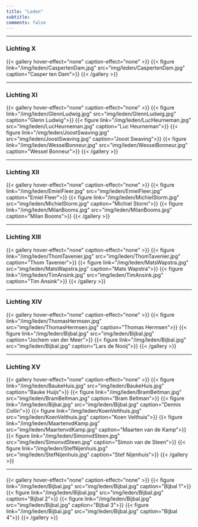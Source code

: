 ```yaml
---
title: "Leden"
subtitle: 
comments: false
---
```


---
### Lichting X
{{< gallery hover-effect="none" caption-effect="none" >}}
{{< figure link="/img/leden/CaspertenDam.jpg" src="img/leden/CaspertenDam.jpg" caption="Casper ten Dam">}}
{{< /gallery >}}

---
### Lichting XI
{{< gallery hover-effect="none" caption-effect="none" >}}
{{< figure link="/img/leden/GlennLudwig.jpg" src="img/leden/GlennLudwig.jpg" caption="Glenn Ludwig">}}
{{< figure link="/img/leden/LucHeurneman.jpg" src="img/leden/LucHeurneman.jpg" caption="Luc Heurneman">}}
{{< figure link="/img/leden/JoostSwaving.jpg" src="img/leden/JoostSwaving.jpg" caption="Joost Swaving">}}
{{< figure link="/img/leden/WesselBonneur.jpg" src="img/leden/WesselBonneur.jpg" caption="Wessel Bonneur">}}
{{< /gallery >}}

---
### Lichting XII
{{< gallery hover-effect="none" caption-effect="none" >}}
{{< figure link="/img/leden/EmielFleer.jpg" src="img/leden/EmielFleer.jpg" caption="Emiel Fleer">}}
{{< figure link="/img/leden/MichielStorm.jpg" src="img/leden/MichielStorm.jpg" caption="Michiel Storm">}}
{{< figure link="/img/leden/MilanBooms.jpg" src="img/leden/MilanBooms.jpg" caption="Milan Booms">}}
{{< /gallery >}}

---
### Lichting XIII
{{< gallery hover-effect="none" caption-effect="none" >}}
{{< figure link="/img/leden/ThomTavenier.jpg" src="img/leden/ThomTavenier.jpg" caption="Thom Tavenier">}}
{{< figure link="/img/leden/MatsWapstra.jpg" src="img/leden/MatsWapstra.jpg" caption="Mats Wapstra">}}
{{< figure link="/img/leden/TimAnsink.jpg" src="img/leden/TimAnsink.jpg" caption="Tim Ansink">}}
{{< /gallery >}}

---
### Lichting XIV
{{< gallery hover-effect="none" caption-effect="none" >}}
{{< figure link="/img/leden/ThomasHermsen.jpg" src="img/leden/ThomasHermsen.jpg" caption="Thomas Hermsen">}}
{{< figure link="/img/leden/Bijbal.jpg" src="img/leden/Bijbal.jpg" caption="Jochem van der Meer">}}
{{< figure link="/img/leden/Bijbal.jpg" src="img/leden/Bijbal.jpg" caption="Lars de Nooij">}}
{{< /gallery >}}

---
### Lichting XV
{{< gallery hover-effect="none" caption-effect="none" >}}
{{< figure link="/img/leden/BaukeHuis.jpg" src="img/leden/BaukeHuis.jpg" caption="Bauke Huijs">}}
{{< figure link="/img/leden/BramBeltman.jpg" src="img/leden/BramBeltman.jpg" caption="Bram Beltman">}}
{{< figure link="/img/leden/Bijbal.jpg" src="img/leden/Bijbal.jpg" caption="Dennis Collin">}}
{{< figure link="/img/leden/KoenVelthuis.jpg" src="img/leden/KoenVelthuis.jpg" caption="Koen Velthuis">}}
{{< figure link="/img/leden/MaartenvdKamp.jpg" src="img/leden/MaartenvdKamp.jpg" caption="Maarten van de Kamp">}}
{{< figure link="/img/leden/SimonvdSteen.jpg" src="img/leden/SimonvdSteen.jpg" caption="Simon van de Steen">}}
{{< figure link="/img/leden/StefNijenhuis.jpg" src="img/leden/StefNijenhuis.jpg" caption="Stef Nijenhuis">}}
{{< /gallery >}}

---
####
{{< gallery hover-effect="none" caption-effect="none" >}}
{{< figure link="/img/leden/Bijbal.jpg" src="img/leden/Bijbal.jpg" caption="Bijbal 1">}}
{{< figure link="/img/leden/Bijbal.jpg" src="img/leden/Bijbal.jpg" caption="Bijbal 2">}}
{{< figure link="/img/leden/Bijbal.jpg" src="img/leden/Bijbal.jpg" caption="Bijbal 3">}}
{{< figure link="/img/leden/Bijbal.jpg" src="img/leden/Bijbal.jpg" caption="Bijbal 4">}}
{{< /gallery >}}